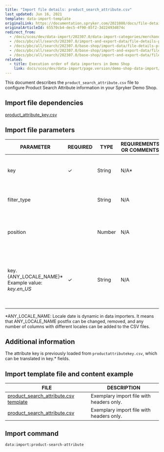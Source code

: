 ```yaml
---
title: "Import file details: product_search_attribute.csv"
last_updated: Jun 16, 2021
template: data-import-template
originalLink: https://documentation.spryker.com/2021080/docs/file-details-product-search-attributecsv
originalArticleId: 65570cb4-dec5-4f90-85f2-3d22493d874c
redirect_from:
  - /docs/scos/dev/data-import/202307.0/data-import-categories/merchandising-setup/product-merchandising/file-details-product-search-attribute.csv.html
  - /docs/pbc/all/search/202307.0/import-and-export-data/file-details-product-search-attribute.csv.html
  - /docs/pbc/all/search/202307.0/base-shop/import-data/file-details-product-search-attribute.csv.html
  - /docs/pbc/all/search/202307.0/base-shop/import-and-export-data/file-details-product-search-attribute.csv.html
  - /docs/pbc/all/search/202307.0/base-shop/import-and-export-data/file-details-product-search-attribute.csv.html
related:
  - title: Execution order of data importers in Demo Shop
    link: docs/scos/dev/data-import/page.version/demo-shop-data-import/execution-order-of-data-importers-in-demo-shop.html
---
```


This document describes the `product_search_attribute.csv` file to configure Product Search Attribute information in your Spryker Demo Shop.

## Import file dependencies

[product_attribute_key.csv](/docs/scos/dev/data-import/{{page.version}}/data-import-categories/catalog-setup/products/file-details-product-attribute-key.csv.html)

## Import file parameters

| PARAMETER | REQUIRED | TYPE | REQUIREMENTS OR COMMENTS | DESCRIPTION |
| --- | --- | --- | --- | --- |
| key | &check; | String |N/A* | Key identifier string of the product search attribute. |
| filter_type |  | String |N/A | Type of search filter, Elasticsearch-specific. |
| position |  | Number |N/A | Position of the product search attribute, Elasticsearch specific. |
| key.{ANY_LOCALE_NAME}*<br>Example value: *key.en_US*  | &check; | String |N/A | Key identifier string of the product search attribute, translated in the specified locale US for our example). |

*ANY_LOCALE_NAME: Locale date is dynamic in data importers. It means that ANY_LOCALE_NAME postfix can be changed, removed, and any number of columns with different locales can be added to the CSV files.

## Additional information

The attribute key is previously loaded from `productattributekey.csv`, which can be translated in key.* fields.

## Import template file and content example

| FILE | DESCRIPTION |
| --- | --- |
| [product_search_attribute.csv template](https://spryker.s3.eu-central-1.amazonaws.com/docs/Developer+Guide/Back-End/Data+Manipulation/Data+Ingestion/Data+Import/Data+Import+Categories/Merchandising+Setup/Product+Merchandising/Template+product_search_attribute.csv) | Exemplary import file with headers only. |
| [product_search_attribute.csv](https://spryker.s3.eu-central-1.amazonaws.com/docs/Developer+Guide/Back-End/Data+Manipulation/Data+Ingestion/Data+Import/Data+Import+Categories/Merchandising+Setup/Product+Merchandising/product_search_attribute.csv) | Exemplary import file with headers only. |

## Import command

```bash
data:import:product-search-attribute
```
